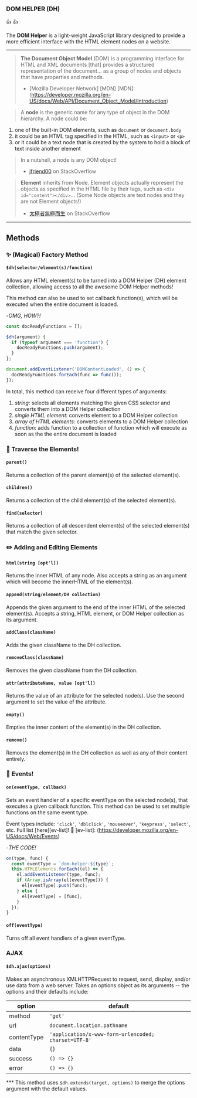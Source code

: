 ### DOM HELPER (DH)
:thumbsup: :thumbsup:

The **DOM Helper** is a light-weight JavaScript library designed to provide a more efficient interface with the HTML element nodes on a website.

---

> **The Document Object Model** (DOM) is a programming interface for HTML and XML documents [that] provides a structured representation of the document... as a group of nodes and objects that have properties and methods.
> - [Mozilla Developer Network] [MDN]
[MDN]: (https://developer.mozilla.org/en-US/docs/Web/API/Document_Object_Model/Introduction)

> A **node** is the generic name for any type of object in the DOM hierarchy. A node could be:
1. one of the built-in DOM elements, such as `document` or `document.body`
2. it could be an HTML tag specified in the HTML, such as `<input>` or `<p>`
3. or it could be a text node that is created by the system to hold a block of text inside another element

> In a nutshell, a node is any DOM object!
>   - [jfriend00][so-link1] on StackOverflow

[so-link1]: (http://stackoverflow.com/questions/9979172/difference-between-node-object-and-element-object/9979779#9979779)

> **Element** inherits from Node. Element objects actually represent the objects as specified in the HTML file by their tags, such as `<div id="content"></div>`... (Some Node objects are text nodes and they are not Element objects!)
> - [太極者無極而生][so-link2] on StackOverflow

[so-link2]: (http://stackoverflow.com/questions/9979172/difference-between-node-object-and-element-object/16014680#16014680)

---

## Methods

### :sparkles: (Magical) Factory Method

#### `$dh(selector/element(s)/function)`
Allows any HTML element(s) to be turned into a DOM Helper (DH) element collection, allowing access to all the awesome DOM Helper methods!

This method can also be used to set callback function(s), which will be executed when the entire document is loaded.

-*OMG, HOW?!*
```js
const docReadyFunctions = [];

$dh(argument) {
  if (typeof argument === 'function') {
    docReadyFunctions.push(argument);
  }
};

document.addEventListener('DOMContentLoaded', () => {
  docReadyFunctions.forEach(func => func());
});
```

In total, this method can receive four different types of arguments:
1. *string*: selects all elements matching the given CSS selector and converts them into a DOM Helper collection
2. *single HTML element*: converts element to a DOM Helper collection
3. *array of HTML elements*: converts elements to a DOM Helper collection
4. *function*: adds function to a collection of function which will execute as soon as the the entire document is loaded

### :mountain_cableway: Traverse the Elements!

#### `parent()`
Returns a collection of the parent element(s) of the selected element(s).

#### `children()`
Returns a collection of the child element(s) of the selected element(s).

#### `find(selector)`
Returns a collection of all descendent element(s) of the selected element(s) that match the given selector.

### :pencil2: Adding and Editing Elements

#### `html(string [opt'l])`
Returns the inner HTML of any node. Also accepts a string as an argument which will become the innerHTML of the element(s).

#### `append(string/element/DH collection)`
Appends the given argument to the end of the inner HTML of the selected element(s). Accepts a string, HTML element, or DOM Helper collection as its argument.

#### `addClass(className)`
Adds the given className to the DH collection.

#### `removeClass(className)`
Removes the given className from the DH collection.

#### `attr(attributeName, value [opt'l])`
Returns the value of an attribute for the selected node(s). Use the second argument to set the value of the attribute.

#### `empty()`
Empties the inner content of the element(s) in the DH collection.

#### `remove()`
Removes the element(s) in the DH collection as well as any of their content entirely.

### :balloon: Events!

#### `on(eventType, callback)`
Sets an event handler of a specific eventType on the selected node(s), that executes a given callback function. This method can be used to set multiple functions on the same event type.

Event types include: `'click'`, `'dblclick'`, `'mouseover'`, `'keypress'`, `'select'`, etc. Full list [here][ev-list]! :wine_glass:
[ev-list]: (https://developer.mozilla.org/en-US/docs/Web/Events)

-*THE CODE!*

```js
on(type, func) {
  const eventType = `dom-helper-${type}`;
  this.HTMLElements.forEach((el) => {
    el.addEventListener(type, func);
    if (Array.isArray(el[eventType])) {
      el[eventType].push(func);
    } else {
      el[eventType] = [func];
    }
  });
}
```

#### `off(eventType)`
Turns off all event handlers of a given eventType.

### AJAX

#### `$dh.ajax(options)`
Makes an asynchronous XMLHTTPRequest to request, send, display, and/or use data from a web server.  Takes an options object as its arguments -- the options and their defaults include:

option | default
--- | ---
method | `'get'`
url | `document.location.pathname`
contentType | `'application/x-www-form-urlencoded; charset=UTF-8'`
data | `{}`
success | `() => {}`
error | `() => {}`

*** This method uses `$dh.extends(target, options)` to merge the options argument with the default values.
